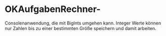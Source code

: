 # OKAufgabenRechner-
Consolenanwendung, die mit BigInts umgehen kann.
Integer Werte können nur Zahlen bis zu einer bestimmten Größe speichern und damit arbeiten.
